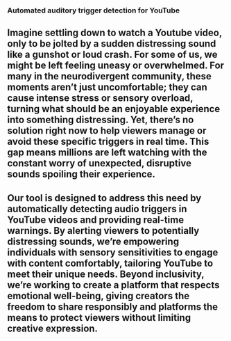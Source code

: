 ### Automated auditory trigger detection for YouTube
## Imagine settling down to watch a Youtube video, only to be jolted by a sudden distressing sound like a gunshot or loud crash. For some of us, we might be left feeling uneasy or overwhelmed. For many in the neurodivergent community, these moments aren’t just uncomfortable; they can cause intense stress or sensory overload, turning what should be an enjoyable experience into something distressing. Yet, there’s no solution right now to help viewers manage or avoid these specific triggers in real time. This gap means millions are left watching with the constant worry of unexpected, disruptive sounds spoiling their experience.
## Our tool is designed to address this need by automatically detecting audio triggers in YouTube videos and providing real-time warnings. By alerting viewers to potentially distressing sounds, we’re empowering individuals with sensory sensitivities to engage with content comfortably, tailoring YouTube to meet their unique needs. Beyond inclusivity, we’re working to create a platform that respects emotional well-being, giving creators the freedom to share responsibly and platforms the means to protect viewers without limiting creative expression.

